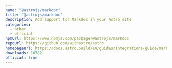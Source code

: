 ```yaml
---
name: "@astrojs/markdoc"
title: "@astrojs/markdoc"
description: Add support for Markdoc in your Astro site
categories:
  - other
  - official
npmUrl: https://www.npmjs.com/package/@astrojs/markdoc
repoUrl: https://github.com/withastro/astro
homepageUrl: https://docs.astro.build/en/guides/integrations-guide/markdoc/
downloads: 10782
official: true
---
```

